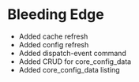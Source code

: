 Bleeding Edge
=============

- Added cache refresh
- Added config refresh
- Added dispatch-event command
- Added CRUD for core_config_data
- Added core_config_data listing

